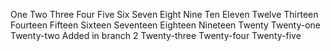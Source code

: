 One
Two
Three
Four
Five
Six
Seven
Eight
Nine
Ten
Eleven
Twelve
Thirteen
Fourteen
Fifteen
Sixteen
Seventeen
Eighteen
Nineteen
Twenty
Twenty-one
Twenty-two
Added in branch 2
Twenty-three
Twenty-four
Twenty-five